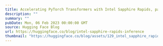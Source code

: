 ```yaml
---
title: Accelerating PyTorch Transformers with Intel Sapphire Rapids, part 2
description: ""
summary: ""
pubDate: Mon, 06 Feb 2023 00:00:00 GMT
source: Hugging Face Blog
url: https://huggingface.co/blog/intel-sapphire-rapids-inference
thumbnail: "https://huggingface.co/blog/assets/129_intel_sapphire_rapids_inference/01.png"
---
```


